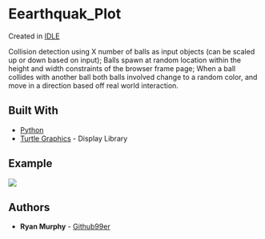 # Eearthquak_Plot
Created in [IDLE](https://docs.python.org/3/library/idle.html)

Collision detection using X number of balls as input objects (can be scaled up or down based on input); Balls spawn at random location within the height and width constraints of the browser frame page; When a ball collides with another ball both balls involved change to a random color, and move in a direction based off real world interaction.

## Built With
* [Python](https://www.python.org)
* [Turtle Graphics](https://docs.python.org/3.3/library/turtle.html?highlight=turtle) - Display Library

## Example
![](EQ_GIPH_OF.gif)


## Authors

* **Ryan Murphy** - [Github99er](https://github.com/Github99er)


